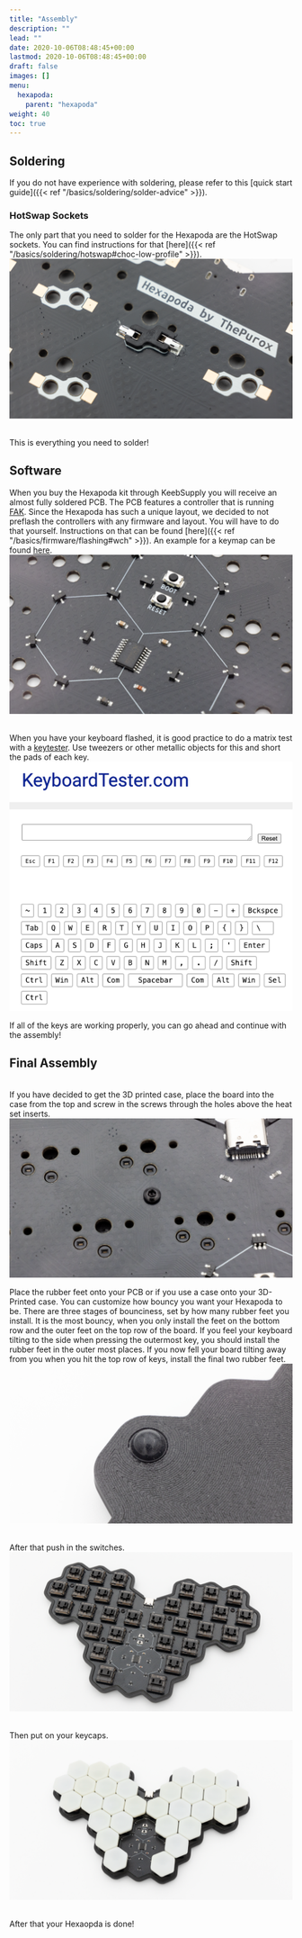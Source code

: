 ```yaml
---
title: "Assembly"
description: ""
lead: ""
date: 2020-10-06T08:48:45+00:00
lastmod: 2020-10-06T08:48:45+00:00
draft: false
images: []
menu:
  hexapoda:
    parent: "hexapoda"
weight: 40
toc: true
---
```


## Soldering

If you do not have experience with soldering, please refer to this [quick start guide]({{< ref "/basics/soldering/solder-advice" >}}).

### HotSwap Sockets

The only part that you need to solder for the Hexapoda are the HotSwap sockets. You can find instructions for that [here]({{< ref "/basics/soldering/hotswap#choc-low-profile" >}}).
![hs-sockets](hexapoda-hs.png)

<br>This is everything you need to solder!

## Software

When you buy the Hexapoda kit through KeebSupply you will receive an almost fully soldered PCB. The PCB features a controller that is running [FAK](https://github.com/semickolon/fak-config). Since the Hexapoda has such a unique layout, we decided to not preflash the controllers with any firmware and layout. You will have to do that yourself. Instructions on that can be found [here]({{< ref "/basics/firmware/flashing#wch" >}}). An example for a keymap can be found [here](https://github.com/ThePurox/fak-config/tree/main/keyboards/hexapoda).
![hexapoda-controller](hexapoda-controller.png)

<br>When you have your keyboard flashed, it is good practice to do a matrix test with a [keytester](https://www.keyboardtester.com/tester.html). Use tweezers or other metallic objects for this and short the pads of each key.
![matrix](hexapoda-matrix.png)

If all of the keys are working properly, you can go ahead and continue with the assembly!

## Final Assembly

<br>If you have decided to get the 3D printed case, place the board into the case from the top and screw in the screws through the holes above the heat set inserts.
![screw-in-case](hexapoda-screw.png)

Place the rubber feet onto your PCB or if you use a case onto your 3D-Printed case.
You can customize how bouncy you want your Hexapoda to be. There are three stages of bounciness, set by how many rubber feet you install. It is the most bouncy, when you only install the feet on the bottom row and the outer feet on the top row of the board. If you feel your keyboard tilting to the side when pressing the outermost key, you should install the rubber feet in the outer most places. If you now fell your board tilting away from you when you hit the top row of keys, install the final two rubber feet.
![feet](hexapoda-feet.png)

<br>After that push in the switches.
![switches](hexapoda-switches.png)

<br>Then put on your keycaps.
![caps](hexapoda-caps.png)

<br>After that your Hexaopda is done!
